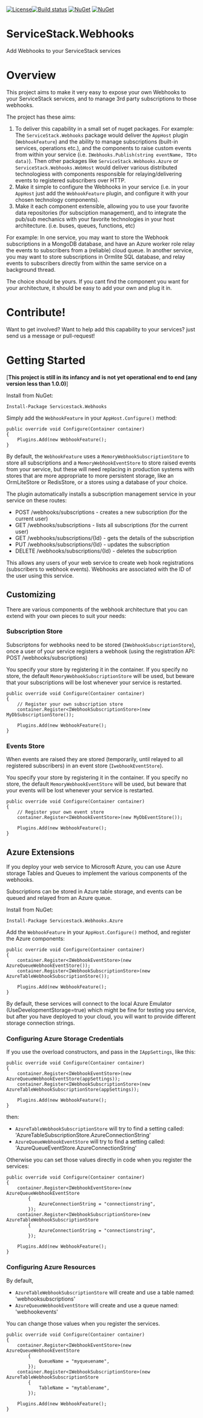 [![License](https://img.shields.io/badge/License-Apache%202.0-blue.svg)](https://opensource.org/licenses/Apache-2.0)[![Build status](https://ci.appveyor.com/api/projects/status/j2a8skqibee6d7vt/branch/master?svg=true)](https://ci.appveyor.com/project/JezzSantos/servicestack-webhooks/branch/master) [![NuGet](https://img.shields.io/nuget/v/ServiceStack.Webhooks.svg)](https://www.nuget.org/packages/ServiceStack.Webhooks) [![NuGet](https://img.shields.io/nuget/v/ServiceStack.Webhooks.Azure.svg)](https://www.nuget.org/packages/ServiceStack.Webhooks.Azure) 

# ServiceStack.Webhooks
Add Webhooks to your ServiceStack services

# Overview

This project aims to make it very easy to expose your own Webhooks to your ServiceStack services, and to manage 3rd party subscriptions to those webhooks. 

The project has these aims:

1. To deliver this capability in a small set of nuget packages. For example: The `ServiceStack.Webhooks` package would deliver the `AppHost` plugin (`WebhookFeature`) and the ability to manage subscriptions (built-in services, operations etc.), and the components to raise custom events from within your service (i.e. `IWebhooks.Publish(string eventName, TDto data)`). Then other packages like `ServiceStack.Webhooks.Azure` or `ServiceStack.Webhooks.WebHost` would deliver various distributed technologiess with components responsible for relaying/delivering events to registered subscribers over HTTP.
2. Make it simple to configure the Webhooks in your service (i.e. in your `AppHost` just add the `WebhookFeature` plugin, and configure it  with your chosen technology components).
3. Make it each component extensible, allowing you to use your favorite data repositories (for subsciption management), and to integrate the pub/sub mechanics with your favorite technologies in your host architecture. (i.e. buses, queues, functions, etc)

For example: In one service, you may want to store the Webhook subscriptions in a MongoDB database, and have an Azure worker role relay the events to subscribers from a (reliable) cloud queue.
In another service, you may want to store subscriptions in Ormlite SQL database, and relay events to subscribers directly from within the same service on a background thread.

The choice should be yours. If you cant find the component you want for your architecture, it should be easy to add your own and plug it in.

# Contribute!

Want to get involved? Want to help add this capability to your services? just send us a message or pull-request!

# Getting Started

[**This project is still in its infancy and is not yet operational end to end (any version less than 1.0.0)**]

Install from NuGet:
```
Install-Package Servicestack.Webhooks
```

Simply add the `WebhookFeature` in your `AppHost.Configure()` method:

```
public override void Configure(Container container)
{
    Plugins.Add(new WebhookFeature();
}
```

By default, the `WebhookFeature` uses a `MemoryWebhookSubscriptionStore` to store all subscriptions and a `MemoryWebhookEventStore` to store raised events from your service, but these will need replacing in production systems with stores that are more appropriate to more persistent storage, like an OrmLiteStore or RedisStore, or a stores using a database of your choice. 

The plugin automatically installs a subscription management service in your service on these routes:
* POST /webhooks/subscriptions - creates a new subscription (for the current user)
* GET /webhooks/subscriptions - lists all subscriptions (for the current user)
* GET /webhooks/subscriptions/{Id} - gets the details of the subscription
* PUT /webhooks/subscriptions/{Id} - updates the subscription
* DELETE /webhooks/subscriptions/{Id} - deletes the subscription

This allows any users of your web service to create web hook registrations (subscribers to webhook events). Webhooks are associated with the ID of the user using this service.

## Customizing

There are various components of the webhook architecture that you can extend with your own pieces to suit your needs:

### Subscription Store

Subscriptons for webhooks need to be stored (`IWebhookSubscriptionStore`), once a user of your service registers a webhook (using the registration API: POST /webhooks/subscriptions)

You specify your store by registering it in the container.
If you specify no store, the default `MemoryWebhookSubscriptionStore` will be used, but beware that your subscriptions will be lost whenever your service is restarted.

```
public override void Configure(Container container)
{
    // Register your own subscription store
    container.Register<IWebhookSubscriptionStore>(new MyDbSubscriptionStore());

    Plugins.Add(new WebhookFeature();
}
```

### Events Store

When events are raised they are stored (temporarily, until relayed to all registered subscribers) in an event store (`IwebhookEventStore`).

You specify your store by registering it in the container.
If you specify no store, the default `MemoryWebhookEventStore` will be used, but beware that your events will be lost whenever your service is restarted.

```
public override void Configure(Container container)
{
    // Register your own event store
    container.Register<IWebhookEventStore>(new MyDbEventStore());

    Plugins.Add(new WebhookFeature();
}
```

## Azure Extensions

If you deploy your web service to Microsoft Azure, you can use Azure storage Tables and Queues to implement the various components of the webhooks.

Subscriptions can be stored in Azure table storage, and events can be queued and relayed from an Azure queue.

Install from NuGet:
```
Install-Package Servicestack.Webhooks.Azure
```

Add the `WebhookFeature` in your `AppHost.Configure()` method, and register the Azure components:

```
public override void Configure(Container container)
{
    container.Register<IWebhookEventStore>(new AzureQueueWebhookEventStore());
    container.Register<IWebhookSubscriptionStore>(new AzureTableWebhookSubscriptionStore());

    Plugins.Add(new WebhookFeature();
}
```

By default, these services will connect to the local Azure Emulator (UseDevelopmentStorage=true) which might be fine for testing you service, but after you have deployed to your cloud, you will want to provide different storage connection strings.

### Configuring Azure Storage Credentials

If you use the overload constructors, and pass in the `IAppSettings`, like this:

```
public override void Configure(Container container)
{
    container.Register<IWebhookEventStore>(new AzureQueueWebhookEventStore(appSettings));
    container.Register<IWebhookSubscriptionStore>(new AzureTableWebhookSubscriptionStore(appSettings));

    Plugins.Add(new WebhookFeature();
}
```
then:

* `AzureTableWebhookSubscriptionStore` will try to find a setting called: 'AzureTableSubscriptionStore.AzureConnectionString'
* `AzureQueueWebhookEventStore` will try to find a setting called: 'AzureQueueEventStore.AzureConnectionString'

Otherwise you can set those values directly in code when you register the services:

```
public override void Configure(Container container)
{
    container.Register<IWebhookEventStore>(new AzureQueueWebhookEventStore
        {
            AzureConnectionString = "connectionstring",
        });
    container.Register<IWebhookSubscriptionStore>(new AzureTableWebhookSubscriptionStore
        {
            AzureConnectionString = "connectionstring",
        });

    Plugins.Add(new WebhookFeature();
}
```

### Configuring Azure Resources

By default, 

* `AzureTableWebhookSubscriptionStore` will create and use a table named: 'webhooksubscriptions'
* `AzureQueueWebhookEventStore` will create and use a queue named: 'webhookevents'

You can change those values when you register the services.

```
public override void Configure(Container container)
{
    container.Register<IWebhookEventStore>(new AzureQueueWebhookEventStore
        {
            QueueName = "myqueuename",
        });
    container.Register<IWebhookSubscriptionStore>(new AzureTableWebhookSubscriptionStore
        {
            TableName = "mytablename",
        });

    Plugins.Add(new WebhookFeature();
}
```




